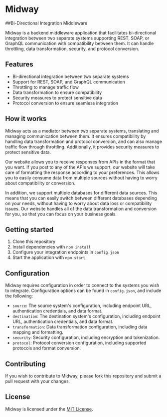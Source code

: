 # Midway 
##Bi-Directional Integration Middleware

Midway is a backend middleware application that facilitates bi-directional integration between two separate systems supporting REST, SOAP, or GraphQL communication with compatibility between them. It can handle throttling, data transformation, security, and protocol conversion.

## Features

- Bi-directional integration between two separate systems
- Support for REST, SOAP, and GraphQL communication
- Throttling to manage traffic flow
- Data transformation to ensure compatibility
- Security measures to protect sensitive data
- Protocol conversion to ensure seamless integration

## How it works

Midway acts as a mediator between two separate systems, translating and managing communication between them. It ensures compatibility by handling data transformation and protocol conversion, and can also manage traffic flow through throttling. Additionally, it provides security measures to protect sensitive data.

Our website allows you to receive responses from APIs in the format that you want. If you post to any of the APIs we support, our website will take care of formatting the response according to your preferences. This allows you to easily consume data from multiple sources without having to worry about compatibility or conversion.

In addition, we support multiple databases for different data sources. This means that you can easily switch between different databases depending on your needs, without having to worry about data loss or compatibility issues. Our website handles all of the data transformation and conversion for you, so that you can focus on your business goals.  


## Getting started

1. Clone this repository
2. Install dependencies with `npm install`
3. Configure your integration endpoints in `config.json`
4. Start the application with `npm start`

## Configuration

Midway requires configuration in order to connect to the systems you wish to integrate. Configuration options can be found in `config.json`, and include the following:

- `source`: The source system's configuration, including endpoint URL, authentication credentials, and data format.
- `destination`: The destination system's configuration, including endpoint URL, authentication credentials, and data format.
- `transformation`: Data transformation configuration, including data mapping and formatting.
- `security`: Security configuration, including encryption and tokenization.
- `protocol`: Protocol conversion configuration, including supported protocols and format conversion.

## Contributing

If you wish to contribute to Midway, please fork this repository and submit a pull request with your changes.

## License

Midway is licensed under the [MIT License](https://opensource.org/licenses/MIT).
